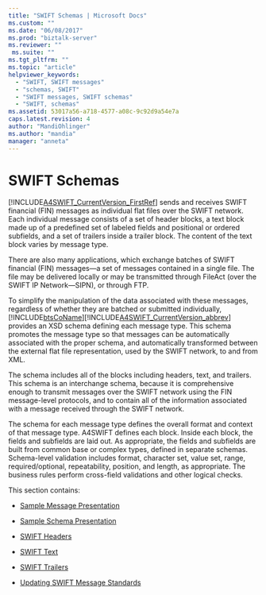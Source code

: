 ```yaml
---
title: "SWIFT Schemas | Microsoft Docs"
ms.custom: ""
ms.date: "06/08/2017"
ms.prod: "biztalk-server"
ms.reviewer: ""
 ms.suite: ""
ms.tgt_pltfrm: ""
ms.topic: "article"
helpviewer_keywords: 
  - "SWIFT, SWIFT messages"
  - "schemas, SWIFT"
  - "SWIFT messages, SWIFT schemas"
  - "SWIFT, schemas"
ms.assetid: 53017a56-a718-4577-a08c-9c92d9a54e7a
caps.latest.revision: 4
author: "MandiOhlinger"
ms.author: "mandia"
manager: "anneta"
---
```

# SWIFT Schemas
[!INCLUDE[A4SWIFT_CurrentVersion_FirstRef](../../includes/a4swift-currentversion-firstref-md.md)] sends and receives SWIFT financial (FIN) messages as individual flat files over the SWIFT network. Each individual message consists of a set of header blocks, a text block made up of a predefined set of labeled fields and positional or ordered subfields, and a set of trailers inside a trailer block. The content of the text block varies by message type.  
  
 There are also many applications, which exchange batches of SWIFT financial (FIN) messages—a set of messages contained in a single file. The file may be delivered locally or may be transmitted through FileAct (over the SWIFT IP Network—SIPN), or through FTP.  
  
 To simplify the manipulation of the data associated with these messages, regardless of whether they are batched or submitted individually, [!INCLUDE[btsCoName](../../includes/btsconame-md.md)][!INCLUDE[A4SWIFT_CurrentVersion_abbrev](../../includes/a4swift-currentversion-abbrev-md.md)] provides an XSD schema defining each message type. This schema promotes the message type so that messages can be automatically associated with the proper schema, and automatically transformed between the external flat file representation, used by the SWIFT network, to and from XML.  
  
 The schema includes all of the blocks including headers, text, and trailers. This schema is an interchange schema, because it is comprehensive enough to transmit messages over the SWIFT network using the FIN message-level protocols, and to contain all of the information associated with a message received through the SWIFT network.  
  
 The schema for each message type defines the overall format and context of that message type. A4SWIFT defines each block. Inside each block, the fields and subfields are laid out. As appropriate, the fields and subfields are built from common base or complex types, defined in separate schemas. Schema-level validation includes format, character set, value set, range, required/optional, repeatability, position, and length, as appropriate. The business rules perform cross-field validations and other logical checks.  
  
 This section contains:  
  
-   [Sample Message Presentation](../../adapters-and-accelerators/accelerator-swift/sample-message-presentation.md)  
  
-   [Sample Schema Presentation](../../adapters-and-accelerators/accelerator-swift/sample-schema-presentation.md)  
  
-   [SWIFT Headers](../../adapters-and-accelerators/accelerator-swift/swift-headers.md)  
  
-   [SWIFT Text](../../adapters-and-accelerators/accelerator-swift/swift-text.md)  
  
-   [SWIFT Trailers](../../adapters-and-accelerators/accelerator-swift/swift-trailers.md)  
  
-   [Updating SWIFT Message Standards](../../adapters-and-accelerators/accelerator-swift/updating-swift-messaging-standards.md)